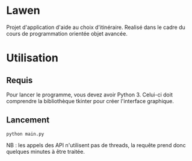 # Lawen
Projet d'application d'aide au choix d'itinéraire. Realisé dans le cadre du cours de programmation orientée objet avancée.

# Utilisation
## Requis
Pour lancer le programme, vous devez avoir Python 3. Celui-ci doit comprendre la bibliothèque tkinter pour créer l'interface graphique.

## Lancement
```
python main.py
```
NB : les appels des API n'utilisent pas de threads, la requête prend donc quelques minutes à être traitée.

